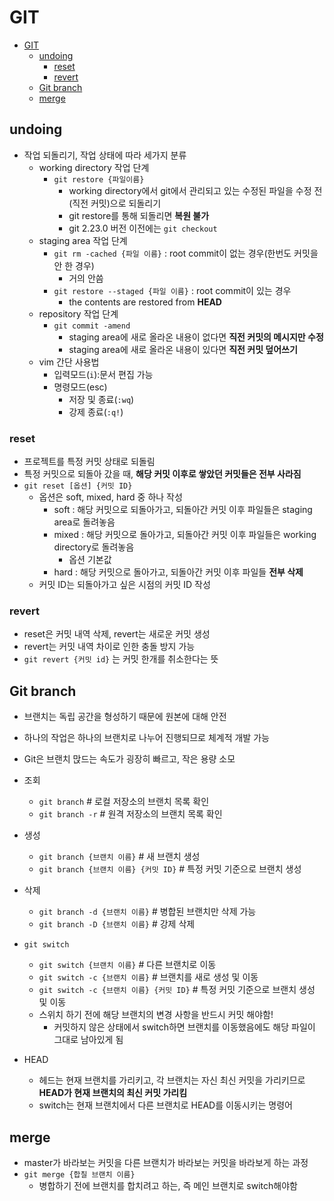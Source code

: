 # GIT

- [GIT](#git)
  - [undoing](#undoing)
    - [reset](#reset)
    - [revert](#revert)
  - [Git branch](#git-branch)
  - [merge](#merge)

## undoing

* 작업 되돌리기, 작업 상태에 따라 세가지 분류
  * working directory 작업 단계
    * `git restore {파일이름}`
      * working directory에서 git에서 관리되고 있는 수정된 파일을 수정 전(직전 커밋)으로 되돌리기
      * git restore를 통해 되돌리면 **복원 불가**
      * git 2.23.0 버전 이전에는 `git checkout`
  * staging area 작업 단계
    * `git rm -cached {파일 이름}` : root commit이 없는 경우(한번도 커밋을 안 한 경우)
      * 거의 안씀
    * `git restore --staged {파일 이름}` : root commit이 있는 경우
      * the contents are restored from **HEAD**
  * repository 작업 단계
    * `git commit -amend`
      * staging area에 새로 올라온 내용이 없다면 **직전 커밋의 메시지만 수정**
      * staging area에 새로 올라온 내용이 있다면 **직전 커밋 덮어쓰기**
  * vim 간단 사용법
    * 입력모드(`i`):문서 편집 가능
    * 명령모드(esc)
      * 저장 및 종료(`:wq`)
      * 강제 종료(`:q!`)

### reset

* 프로젝트를 특정 커밋 상태로 되돌림
* 특정 커밋으로 되돌아 갔을 때, **해당 커밋 이후로 쌓았던 커밋들은 전부 사라짐**
* `git reset [옵션] {커밋 ID}`
  * 옵션은 soft, mixed, hard 중 하나 작성
    * soft : 해당 커밋으로 되돌아가고, 되돌아간 커밋 이후 파일들은 staging area로 돌려놓음
    * mixed : 해당 커밋으로 돌아가고, 되돌아간 커밋 이후 파일들은 working directory로 돌려놓음
      * 옵션 기본값
    * hard : 해당 커밋으로 돌아가고, 되돌아간 커밋 이후 파일들 **전부 삭제**
  * 커밋 ID는 되돌아가고 싶은 시점의 커밋 ID 작성

### revert

* reset은 커밋 내역 삭제, revert는 새로운 커밋 생성
* revert는 커밋 내역 차이로 인한 충돌 방지 가능
* `git revert {커밋 id}` 는 커밋 한개를 취소한다는 뜻

## Git branch

* 브랜치는 독립 공간을 형성하기 때문에 원본에 대해 안전
* 하나의 작업은 하나의 브랜치로 나누어 진행되므로 체계적 개발 가능
* Git은 브랜치 맍드는 속도가 굉장히 빠르고, 작은 용량 소모
* 조회
  * `git branch`  # 로컬 저장소의 브랜치 목록 확인
  * `git branch -r`  # 원격 저장소의 브랜치 목록 확인
* 생성
  * `git branch {브랜치 이름}`  # 새 브랜치 생성
  * `git branch {브랜치 이름} {커밋 ID}`  # 특정 커밋 기준으로 브랜치 생성
* 삭제
  * `git branch -d {브랜치 이름}`  # 병합된 브랜치만 삭제 가능
  * `git branch -D {브랜치 이름}`  # 강제 삭제
* `git switch`
  * `git switch {브랜치 이름}`  # 다른 브랜치로 이동
  * `git switch -c {브랜치 이름}`  # 브랜치를 새로 생성 및 이동
  * `git switch -c {브랜치 이름} {커밋 ID}`  # 특정 커밋 기준으로 브랜치 생성 및 이동
  * 스위치 하기 전에 해당 브랜치의 변경 사항을 반드시 커밋 해야함!
    * 커밋하지 않은 상태에서 switch하면 브랜치를 이동했음에도 해당 파일이 그대로 남아있게 됨

* HEAD
  * 헤드는 현재 브랜치를 가리키고, 각 브랜치는 자신 최신 커밋을 가리키므로 **HEAD가 현재 브랜치의 최신 커밋 가리킴**
  * switch는 현재 브랜치에서 다른 브랜치로 HEAD를 이동시키는 명령어

## merge

* master가 바라보는 커밋을 다른 브랜치가 바라보는 커밋을 바라보게 하는 과정
* `git merge {합칠 브랜치 이름}`
  * 병합하기 전에 브랜치를 합치려고 하는, 즉 메인 브랜치로 switch해야함